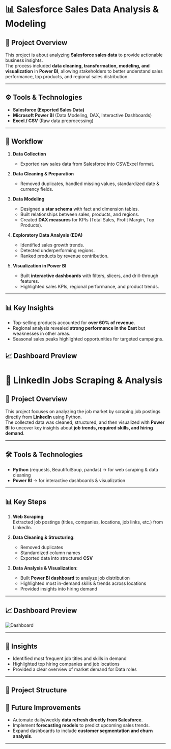 # 📊 Salesforce Sales Data Analysis & Modeling

## 📌 Project Overview
This project is about analyzing **Salesforce sales data** to provide actionable business insights.  
The process included **data cleaning, transformation, modeling, and visualization** in **Power BI**, allowing stakeholders to better understand sales performance, top products, and regional sales distribution.

---

## ⚙️ Tools & Technologies
- **Salesforce (Exported Sales Data)**
- **Microsoft Power BI** (Data Modeling, DAX, Interactive Dashboards)
- **Excel / CSV** (Raw data preprocessing)

---

## 🔄 Workflow
1. **Data Collection**  
   - Exported raw sales data from Salesforce into CSV/Excel format.  

2. **Data Cleaning & Preparation**  
   - Removed duplicates, handled missing values, standardized date & currency fields.  

3. **Data Modeling**  
   - Designed a **star schema** with fact and dimension tables.  
   - Built relationships between sales, products, and regions.  
   - Created **DAX measures** for KPIs (Total Sales, Profit Margin, Top Products).  

4. **Exploratory Data Analysis (EDA)**  
   - Identified sales growth trends.  
   - Detected underperforming regions.  
   - Ranked products by revenue contribution.  

5. **Visualization in Power BI**  
   - Built **interactive dashboards** with filters, slicers, and drill-through features.  
   - Highlighted sales KPIs, regional performance, and product trends.  

---

## 📊 Key Insights
- Top-selling products accounted for **over 60% of revenue**.  
- Regional analysis revealed **strong performance in the East** but weaknesses in other areas.  
- Seasonal sales peaks highlighted opportunities for targeted campaigns.  


## 📈 Dashboard Preview
# 💼 LinkedIn Jobs Scraping & Analysis

## 📌 Project Overview
This project focuses on analyzing the job market by scraping job postings directly from **LinkedIn** using Python.  
The collected data was cleaned, structured, and then visualized with **Power BI** to uncover key insights about **job trends, required skills, and hiring demand**.

---

## 🛠️ Tools & Technologies
- **Python** (requests, BeautifulSoup, pandas) → for web scraping & data cleaning  
- **Power BI** → for interactive dashboards & visualization  

---

## 📊 Key Steps
1. **Web Scraping**:  
   Extracted job postings (titles, companies, locations, job links, etc.) from LinkedIn.  

2. **Data Cleaning & Structuring**:  
   - Removed duplicates  
   - Standardized column names  
   - Exported data into structured **CSV**  

3. **Data Analysis & Visualization**:  
   - Built **Power BI dashboard** to analyze job distribution  
   - Highlighted most in-demand skills & trends across locations  
   - Provided insights into hiring demand  

---

## 📈 Dashboard Preview
![Dashboard](<img width="965" height="496" alt="image" src="https://github.com/user-attachments/assets/8062a5af-b132-4949-b3ab-15855f4bf398" />
)

---

## 🚀 Insights
- Identified most frequent job titles and skills in demand  
- Highlighted top hiring companies and job locations  
- Provided a clear overview of market demand for Data roles  

---

## 📂 Project Structure


## 🚀 Future Improvements
- Automate daily/weekly **data refresh directly from Salesforce**.  
- Implement **forecasting models** to predict upcoming sales trends.  
- Expand dashboards to include **customer segmentation and churn analysis**.  

---
